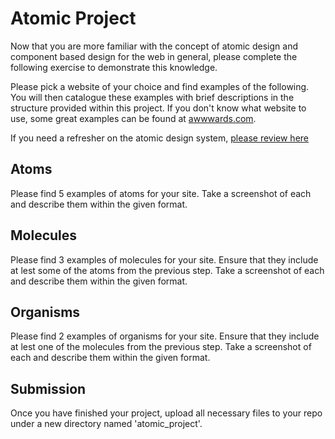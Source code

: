 # Atomic Project

Now that you are more familiar with the concept of atomic design and component based design for the web in general, please complete the following exercise to demonstrate this knowledge.

Please pick a website of your choice and find examples of the following. You will then catalogue these examples with brief descriptions in the structure provided within this project. If you don't know what website to use, some great examples can be found at [awwwards.com](https://www.awwwards.com/).

If you need a refresher on the atomic design system, [please review here](https://bradfrost.com/blog/post/atomic-web-design/)

## Atoms

Please find 5 examples of atoms for your site. Take a screenshot of each and describe them within the given format.

## Molecules

Please find 3 examples of molecules for your site. Ensure that they include at lest some of the atoms from the previous step. Take a screenshot of each and describe them within the given format.

## Organisms

Please find 2 examples of organisms for your site. Ensure that they include at lest one of the molecules from the previous step. Take a screenshot of each and describe them within the given format.

## Submission

Once you have finished your project, upload all necessary files to your repo under a new directory named 'atomic_project'.
